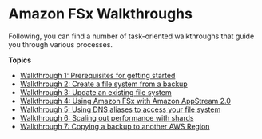 # Amazon FSx Walkthroughs<a name="walkthroughs"></a>

Following, you can find a number of task\-oriented walkthroughs that guide you through various processes\.

**Topics**
+ [Walkthrough 1: Prerequisites for getting started](walkthrough01-prereqs.md)
+ [Walkthrough 2: Create a file system from a backup](walkthrough02-create-from-backup.md)
+ [Walkthrough 3: Update an existing file system](walkthrough03-update-file-system.md)
+ [Walkthrough 4: Using Amazon FSx with Amazon AppStream 2\.0](walkthrough04-fsx-with-appstream2.md)
+ [Walkthrough 5: Using DNS aliases to access your file system](walkthrough05-file-system-custom-CNAME.md)
+ [Walkthrough 6: Scaling out performance with shards](scale-out-performance.md)
+ [Walkthrough 7: Copying a backup to another AWS Region](copy-backup-xregion.md)